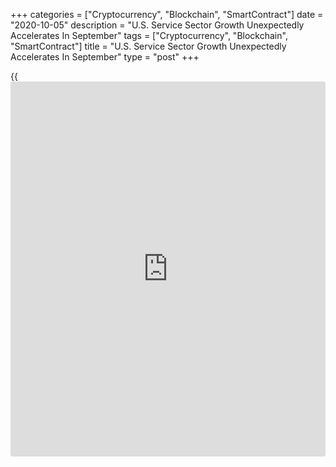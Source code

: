 +++
categories = ["Cryptocurrency", "Blockchain", "SmartContract"]
date = "2020-10-05"
description = "U.S. Service Sector Growth Unexpectedly Accelerates In September"
tags = ["Cryptocurrency", "Blockchain", "SmartContract"]
title = "U.S. Service Sector Growth Unexpectedly Accelerates In September"
type = "post"
+++

{{<iframe id="large-banner" src="https://www.bounty.group/#slide=8.0" width="100%" height="600" scrolling="no" style="border: 0px solid rgb(216, 221, 230); border-radius: 3px;">}}

Activity in the U.S. service sector unexpectedly grew at a faster rate
in the month of September, according to a report released by the
Institute for Supply Management on Monday.

The ISM said its services PMI rose inched up 57.8 in September from 56.9
in August, with a reading above 50 indicating growth in the service
sector. Economists had expected the index to edge down to 56.3.

"The composite index indicated growth for the fourth consecutive month
after contraction in April and May," said Anthony Nieves, Chair of the
ISM Services Business Survey Committee.

He added, "Respondents' comments remain mostly optimistic about
[business][1] conditions and the economy, which correlates directly to
those businesses that are operating."

The unexpected uptick by the headline was partly due to an acceleration
in the pace of growth in new orders, as the new orders index jumped to
61.5 in September from 56.8 in August.

The report also showed a turnaround in employment in the service sector,
with the employment index climbing to 51.8 in September from 47.9 in
August.

Meanwhile, the report showed a slowdown in the pace of price growth in
the sector, as the prices index slumped to 59.0 in September from 64.2
in August.

The ISM released a separate report last Thursday showing the
manufacturing activity in the U.S. expanded for the fourth straight
month in September, although the pace of growth unexpectedly slowed
modestly.

The ISM said its purchasing managers index edged down to 55.4 in
September after rising to 56.0 in August. While a reading above 50 still
indicates growth in the manufacturing sector, economists had expected
the index to inch up to 56.3.

For comments and feedback [contact](https://www.playgroundfx.com/contact/): editorial@rtt[news](https://www.letsplayfx.com/blog/forex-news-website/).com

[Business News][1]

   1. www.rtt[news](https://www.letsplayfx.com/blog/forex-news-website/).com/Content/Business.aspx